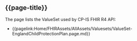 ## {{page-title}}

The page lists the ValueSet used by CP-IS FHIR R4 API:

- {{pagelink:Home/FHIRAssets/AllAssets/Valuesets/ValueSet-EnglandChildProtectionPlan.page.md}}
